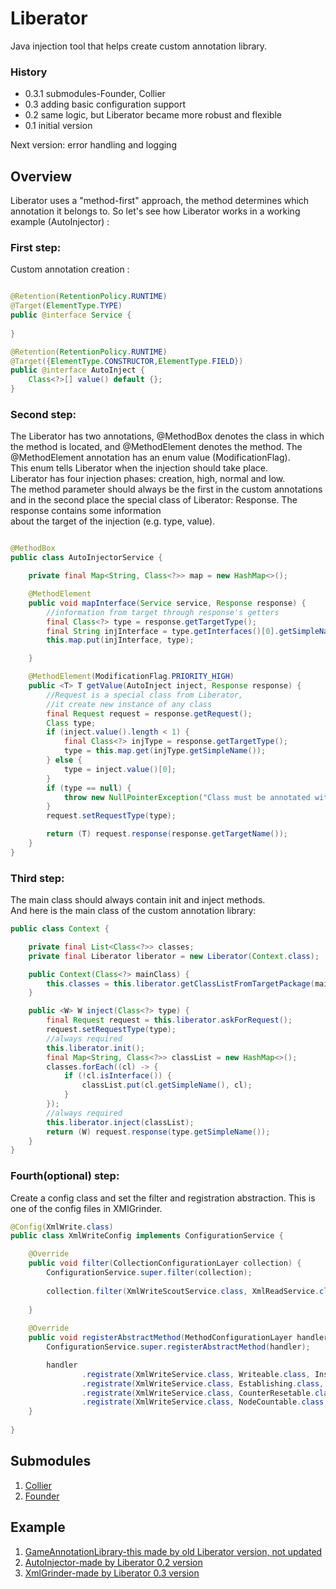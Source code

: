 # Liberator
Java injection tool that helps create custom annotation library.

### History

- 0.3.1 submodules-Founder, Collier  
- 0.3 adding basic configuration support
- 0.2 same logic, but Liberator became more robust and flexible
- 0.1 initial version

Next version: error handling and logging

## Overview

Liberator uses a "method-first" approach, the method determines which annotation it belongs to. So let's see how Liberator works in a working example (AutoInjector) :



### First step:
Custom annotation creation :

~~~java

@Retention(RetentionPolicy.RUNTIME)
@Target(ElementType.TYPE)
public @interface Service {
    
}

@Retention(RetentionPolicy.RUNTIME)
@Target({ElementType.CONSTRUCTOR,ElementType.FIELD})
public @interface AutoInject {
    Class<?>[] value() default {};
}
~~~


### Second step:
The Liberator has two annotations, @MethodBox denotes the class in which the method is located, and @MethodElement denotes the method.
The @MethodElement annotation has an enum value (ModificationFlag).\
This enum tells Liberator when the injection should take place.\
Liberator has four injection phases: creation, high, normal and low.\
The method parameter should always be the first in the custom annotations
and in the second place the special class of Liberator: Response. The response contains some information \
about the target of the injection (e.g. type, value).


~~~java

@MethodBox
public class AutoInjectorService {

    private final Map<String, Class<?>> map = new HashMap<>();

    @MethodElement
    public void mapInterface(Service service, Response response) {
        //information from target through response's getters
        final Class<?> type = response.getTargetType();
        final String injInterface = type.getInterfaces()[0].getSimpleName();
        this.map.put(injInterface, type);

    }

    @MethodElement(ModificationFlag.PRIORITY_HIGH)
    public <T> T getValue(AutoInject inject, Response response) {
        //Request is a special class from Liberator, 
        //it create new instance of any class
        final Request request = response.getRequest();
        Class type;
        if (inject.value().length < 1) {
            final Class<?> injType = response.getTargetType();
            type = this.map.get(injType.getSimpleName());
        } else {
            type = inject.value()[0];
        }
        if (type == null) {
            throw new NullPointerException("Class must be annotated with @Service or add explicit classname in @AutoInject annotation ");
        }
        request.setRequestType(type);

        return (T) request.response(response.getTargetName());
    }
}

~~~

### Third step:
The main class should always contain init and inject methods. \
And here is the main class of the custom annotation library:

~~~java
public class Context {

    private final List<Class<?>> classes;
    private final Liberator liberator = new Liberator(Context.class);

    public Context(Class<?> mainClass) {
        this.classes = this.liberator.getClassListFromTargetPackage(mainClass);
    }

    public <W> W inject(Class<?> type) {
        final Request request = this.liberator.askForRequest();
        request.setRequestType(type);
        //always required
        this.liberator.init();
        final Map<String, Class<?>> classList = new HashMap<>();
        classes.forEach((cl) -> {
            if (!cl.isInterface()) {
                classList.put(cl.getSimpleName(), cl);
            }
        });
        //always required
        this.liberator.inject(classList);
        return (W) request.response(type.getSimpleName());
    }
}
~~~

### Fourth(optional) step:
Create a config class and set the filter and registration abstraction. This is one of the config files in XMlGrinder.

~~~java
@Config(XmlWrite.class)
public class XmlWriteConfig implements ConfigurationService {

    @Override
    public void filter(CollectionConfigurationLayer collection) {
        ConfigurationService.super.filter(collection); 
        
        collection.filter(XmlWriteScoutService.class, XmlReadService.class, XmlReadScoutService.class);
        
    }
    
    @Override
    public void registerAbstractMethod(MethodConfigurationLayer handler) {
        ConfigurationService.super.registerAbstractMethod(handler); 

        handler
                .registrate(XmlWriteService.class, Writeable.class, Insertion.AFTER_LOW)
                .registrate(XmlWriteService.class, Establishing.class, Insertion.PER_CLASS_HIGH)
                .registrate(XmlWriteService.class, CounterResetable.class, Insertion.BEFORE_NORMAL)
                .registrate(XmlWriteService.class, NodeCountable.class, Insertion.PER_CLASS_NORMAL);
    }
    
}
~~~



## Submodules
1. [Collier](https://github.com/Pityubak/Collier)
2. [Founder](https://github.com/Pityubak//Founder)

## Example
1. [GameAnnotationLibrary-this made by old Liberator version, not updated](https://github.com/Pityubak/GameAnnotationLibrary)
2. [AutoInjector-made by Liberator 0.2 version](https://github.com/Pityubak/AutoInjector)
3. [XmlGrinder-made by Liberator 0.3 version](https://github.com/Pityubak/XmlGrinder)
